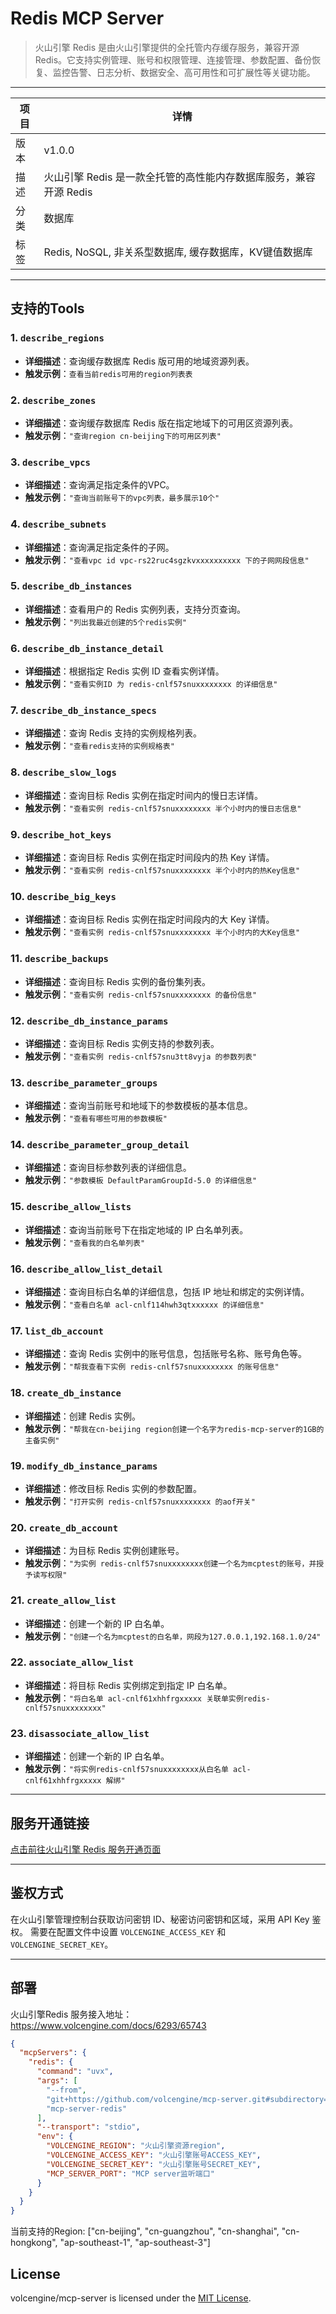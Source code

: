 # Redis MCP Server
> 火山引擎 Redis 是由火山引擎提供的全托管内存缓存服务，兼容开源 Redis。它支持实例管理、账号和权限管理、连接管理、参数配置、备份恢复、监控告警、日志分析、数据安全、高可用性和可扩展性等关键功能。

---


| 项目 | 详情                                      |
| ---- |-----------------------------------------|
| 版本 | v1.0.0                                  |
| 描述 | 火山引擎 Redis 是一款全托管的高性能内存数据库服务，兼容开源 Redis |
| 分类 | 数据库                                     |
| 标签 | Redis, NoSQL, 非关系型数据库, 缓存数据库，KV键值数据库    |

---

## 支持的Tools

### 1. `describe_regions`
- **详细描述**：查询缓存数据库 Redis 版可用的地域资源列表。
- **触发示例**：`查看当前redis可用的region列表表`

### 2. `describe_zones`
- **详细描述**：查询缓存数据库 Redis 版在指定地域下的可用区资源列表。
- **触发示例**：`"查询region cn-beijing下的可用区列表"`

### 3. `describe_vpcs`
- **详细描述**：查询满足指定条件的VPC。
- **触发示例**：`"查询当前账号下的vpc列表，最多展示10个"`

### 4. `describe_subnets`
- **详细描述**：查询满足指定条件的子网。
- **触发示例**：`"查看vpc id vpc-rs22ruc4sgzkvxxxxxxxxxx 下的子网网段信息"`

### 5. `describe_db_instances`
- **详细描述**：查看用户的 Redis 实例列表，支持分页查询。
- **触发示例**：`"列出我最近创建的5个redis实例"`

### 6. `describe_db_instance_detail`
- **详细描述**：根据指定 Redis 实例 ID 查看实例详情。
- **触发示例**：`"查看实例ID 为 redis-cnlf57snuxxxxxxxx 的详细信息"`

### 7. `describe_db_instance_specs`
- **详细描述**：查询 Redis 支持的实例规格列表。
- **触发示例**：`"查看redis支持的实例规格表"`

### 8. `describe_slow_logs`
- **详细描述**：查询目标 Redis 实例在指定时间内的慢日志详情。
- **触发示例**：`"查看实例 redis-cnlf57snuxxxxxxxx 半个小时内的慢日志信息"`

### 9. `describe_hot_keys`
- **详细描述**：查询目标 Redis 实例在指定时间段内的热 Key 详情。
- **触发示例**：`"查看实例 redis-cnlf57snuxxxxxxxx 半个小时内的热Key信息"`

### 10. `describe_big_keys`
- **详细描述**：查询目标 Redis 实例在指定时间段内的大 Key 详情。
- **触发示例**：`"查看实例 redis-cnlf57snuxxxxxxxx 半个小时内的大Key信息"`

### 11. `describe_backups`
- **详细描述**：查询目标 Redis 实例的备份集列表。
- **触发示例**：`"查看实例 redis-cnlf57snuxxxxxxxx 的备份信息"`

### 12. `describe_db_instance_params`
- **详细描述**：查询目标 Redis 实例支持的参数列表。
- **触发示例**：`"查看实例 redis-cnlf57snu3tt8vyja 的参数列表"`

### 13. `describe_parameter_groups`
- **详细描述**：查询当前账号和地域下的参数模板的基本信息。
- **触发示例**：`"查看有哪些可用的参数模板"`

### 14. `describe_parameter_group_detail`
- **详细描述**：查询目标参数列表的详细信息。
- **触发示例**：`"参数模板 DefaultParamGroupId-5.0 的详细信息"`

### 15. `describe_allow_lists`
- **详细描述**：查询当前账号下在指定地域的 IP 白名单列表。
- **触发示例**：`"查看我的白名单列表"`

### 16. `describe_allow_list_detail`
- **详细描述**：查询目标白名单的详细信息，包括 IP 地址和绑定的实例详情。
- **触发示例**：`"查看白名单 acl-cnlf114hwh3qtxxxxxx 的详细信息"`

### 17. `list_db_account`
- **详细描述**：查询 Redis 实例中的账号信息，包括账号名称、账号角色等。
- **触发示例**：`"帮我查看下实例 redis-cnlf57snuxxxxxxxx 的账号信息"`

### 18. `create_db_instance`
- **详细描述**：创建 Redis 实例。
- **触发示例**：`"帮我在cn-beijing region创建一个名字为redis-mcp-server的1GB的主备实例"`

### 19. `modify_db_instance_params`
- **详细描述**：修改目标 Redis 实例的参数配置。
- **触发示例**：`"打开实例 redis-cnlf57snuxxxxxxxx 的aof开关"`

### 20. `create_db_account`
- **详细描述**：为目标 Redis 实例创建账号。
- **触发示例**：`"为实例 redis-cnlf57snuxxxxxxxx创建一个名为mcptest的账号，并授予读写权限"`

### 21. `create_allow_list`
- **详细描述**：创建一个新的 IP 白名单。
- **触发示例**：`"创建一个名为mcptest的白名单，网段为127.0.0.1,192.168.1.0/24"`

### 22. `associate_allow_list`
- **详细描述**：将目标 Redis 实例绑定到指定 IP 白名单。
- **触发示例**：`"将白名单 acl-cnlf61xhhfrgxxxxx 关联单实例redis-cnlf57snuxxxxxxxx"`

### 23. `disassociate_allow_list`
- **详细描述**：创建一个新的 IP 白名单。
- **触发示例**：`"将实例redis-cnlf57snuxxxxxxxx从白名单 acl-cnlf61xhhfrgxxxxx 解绑"`

---

## 服务开通链接
[点击前往火山引擎 Redis 服务开通页面](https://console.volcengine.com/db/redis)

---

## 鉴权方式
在火山引擎管理控制台获取访问密钥 ID、秘密访问密钥和区域，采用 API Key 鉴权。
需要在配置文件中设置 `VOLCENGINE_ACCESS_KEY` 和 `VOLCENGINE_SECRET_KEY`。

---

## 部署
火山引擎Redis 服务接入地址：https://www.volcengine.com/docs/6293/65743
```json
{
  "mcpServers": {
    "redis": {
      "command": "uvx",
      "args": [
        "--from",
        "git+https://github.com/volcengine/mcp-server.git#subdirectory=server/mcp_server_redis",
        "mcp-server-redis"
      ],
      "--transport": "stdio",
      "env": {
        "VOLCENGINE_REGION": "火山引擎资源region",
        "VOLCENGINE_ACCESS_KEY": "火山引擎账号ACCESS_KEY",
        "VOLCENGINE_SECRET_KEY": "火山引擎账号SECRET_KEY",
        "MCP_SERVER_PORT": "MCP server监听端口"
      }
    }
  }
}
```
当前支持的Region: ["cn-beijing", "cn-guangzhou", "cn-shanghai", "cn-hongkong", "ap-southeast-1", "ap-southeast-3"]

## License

volcengine/mcp-server is licensed under the [MIT License](https://github.com/volcengine/mcp-server/blob/main/LICENSE).


